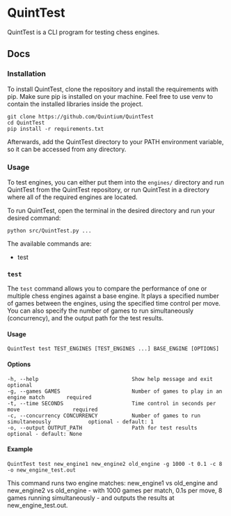 # QuintTest
QuintTest is a CLI program for testing chess engines.

## Docs
### Installation
To install QuintTest, clone the repository and install the requirements with pip. Make sure pip is installed on your machine. Feel free to use venv to contain the installed libraries inside the project.

```
git clone https://github.com/Quintium/QuintTest
cd QuintTest
pip install -r requirements.txt
```

Afterwards, add the QuintTest directory to your PATH environment variable, so it can be accessed from any directory.

### Usage
To test engines, you can either put them into the `engines/` directory and run QuintTest from the QuintTest repository, or run QuintTest in a directory where all of the required engines are located. 

To run QuintTest, open the terminal in the desired directory and run your desired command:

```python src/QuintTest.py ...```

The available commands are:
- test

### `test`
The `test` command allows you to compare the performance of one or multiple chess engines against a base engine. It plays a specified number of games between the engines, using the specified time control per move. You can also specify the number of games to run simultaneously (concurrency), and the output path for the test results.

#### Usage
```QuintTest test TEST_ENGINES [TEST_ENGINES ...] BASE_ENGINE [OPTIONS]```

#### Options
```
-h, --help                              Show help message and exit                       optional
-g, --games GAMES                       Number of games to play in an engine match       required
-t, --time SECONDS                      Time control in seconds per move                 required
-c, --concurrency CONCURRENCY           Number of games to run simultaneously            optional - default: 1
-o, --output OUTPUT_PATH                Path for test results                            optional - default: None
```

#### Example
```QuintTest test new_engine1 new_engine2 old_engine -g 1000 -t 0.1 -c 8 -o new_engine_test.out```

This command runs two engine matches: new_engine1 vs old_engine and new_engine2 vs old_engine - with 1000 games per match, 0.1s per move, 8 games running simultaneously - and outputs the results at new_engine_test.out.
